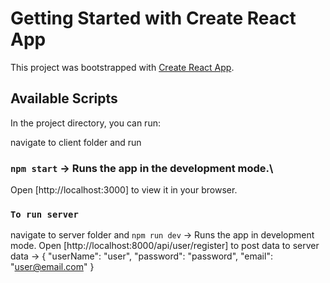 # Getting Started with Create React App

This project was bootstrapped with [Create React App](https://github.com/facebook/create-react-app).

## Available Scripts

In the project directory, you can run:



navigate to client folder and run 
### `npm start` -> Runs the app in the development mode.\
Open [http://localhost:3000] to view it in your browser.

### `To run server`

navigate to server folder and `npm run dev` -> Runs the app in development mode.
Open [http://localhost:8000/api/user/register] to post data to server
data -> 
{
    "userName": "user",
    "password": "password",
    "email": "user@email.com"
}
